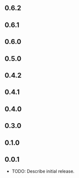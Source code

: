 ## 0.6.2
## 0.6.1
## 0.6.0
## 0.5.0
## 0.4.2
## 0.4.1
## 0.4.0
## 0.3.0
## 0.1.0
## 0.0.1

* TODO: Describe initial release.
